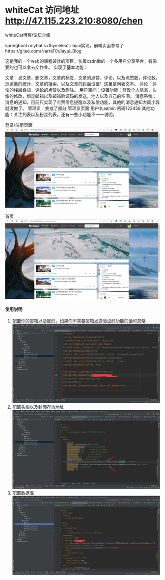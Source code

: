 # whiteCat 访问地址  http://47.115.223.210:8080/chen

whiteCat博客/论坛介绍

springboot+mybatis+thymeleaf+layui实现，前端页面参考了https://gitee.com/NarraT0r/layui_Blog

这是我的一个web的课程设计的项目，仿着csdn做的一个多用户分享平台，有需要的也可以拿去交作业。
实现了基本功能：

文章：发文章，删文章，文章的标签，文章的点赞，评论，以及点赞数，评论数，浏览量的统计，文章的搜索，以及文章的封面设置1. 这里是列表文本。
评论：评论的楼层叠加，评论的点赞以及删除。
用户空间：设置功能：修改个人信息，头像的修改，绑定邮箱以及邮箱验证码的发送，他人以及自己的空间。
消息系统：消息的通知，目前只实现了点赞信息提醒以及私信功能，其他的消息通知大同小异就没做了。
管理员：完成了部分,管理员页面 用户名admin 密码123456
其他功能：关注列表以及粉丝列表，还有一些小功能不一一说明。


登录/注册页面
![输入图片说明](ima/index.png)

首页
![输入图片说明](ima/index.png)



#### 使用说明

1.  配置你的邮箱以及密码，如果你不需要邮箱发送验证码功能的话可忽略
![输入图片说明](ima/%5D8QG$D3_O4Q%251$EHD%7DG~I35.png)
2.  配置头像以及封面存放地址
![输入图片说明](ima/15FU820NVR40MUALKHS4%25JM.png)
3.  配置数据库
![输入图片说明](ima/@@3RZLOBF_5%25J%7BQ%7BVD%25OX7E.png)




